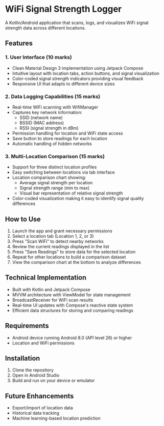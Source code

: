 # WiFi Signal Strength Logger

A Kotlin/Android application that scans, logs, and visualizes WiFi signal strength data across different locations.

## Features

### 1. User Interface (10 marks)
- Clean Material Design 3 implementation using Jetpack Compose
- Intuitive layout with location tabs, action buttons, and signal visualization
- Color-coded signal strength indicators providing visual feedback
- Responsive UI that adapts to different device sizes


### 2. Data Logging Capabilities (15 marks)
- Real-time WiFi scanning with WifiManager
- Captures key network information:
  - SSID (network name)
  - BSSID (MAC address)
  - RSSI (signal strength in dBm)
- Permission handling for location and WiFi state access
- Save button to store readings for each location
- Automatic handling of hidden networks


### 3. Multi-Location Comparison (15 marks)
- Support for three distinct location profiles
- Easy switching between locations via tab interface
- Location comparison chart showing:
  - Average signal strength per location
  - Signal strength range (min to max)
  - Visual bar representation of relative signal strength
- Color-coded visualization making it easy to identify signal quality differences


## How to Use

1. Launch the app and grant necessary permissions
2. Select a location tab (Location 1, 2, or 3)
3. Press "Scan WiFi" to detect nearby networks
4. Review the current readings displayed in the list
5. Press "Save Readings" to store data for the selected location
6. Repeat for other locations to build a comparison dataset
7. View the comparison chart at the bottom to analyze differences

## Technical Implementation

- Built with Kotlin and Jetpack Compose
- MVVM architecture with ViewModel for state management
- BroadcastReceiver for WiFi scan results
- Real-time UI updates with Compose's reactive state system
- Efficient data structures for storing and comparing readings

## Requirements

- Android device running Android 8.0 (API level 26) or higher
- Location and WiFi permissions

## Installation

1. Clone the repository
2. Open in Android Studio
3. Build and run on your device or emulator

## Future Enhancements

- Export/import of location data
- Historical data tracking
- Machine learning-based location prediction
